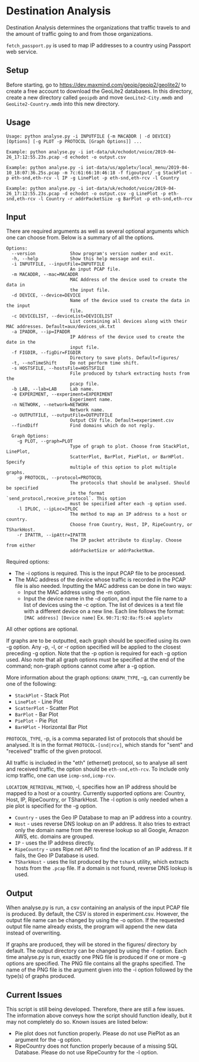 # Destination Analysis

Destination Analysis determines the organizations that traffic travels to and the amount of traffic going to and from those organizations.

`fetch_passport.py` is used to map IP addresses to a country using Passport web service.

## Setup
Before starting, go to https://dev.maxmind.com/geoip/geoip2/geolite2/ to create a free account to download the GeoLite2 databases. In this directory, create a new directory called `geoipdb` and move `GeoLite2-City.mmdb` and `GeoLite2-Country.mmdb` into this new directory.

## Usage
```
Usage: python analyse.py -i INPUTFILE {-m MACADDR | -d DEVICE} [Options] [-g PLOT -p PROTOCOL [Graph Options]] ...

Example: python analyse.py -i iot-data/uk/echodot/voice/2019-04-26_17:12:55.23s.pcap -d echodot -o output.csv

Example: python analyse.py -i iot-data/us/appletv/local_menu/2019-04-10_18:07:36.25s.pcap -m 7c:61:66:10:46:18 -f figoutput/ -g StackPlot -p eth-snd,eth-rcv -l IP -g LinePlot -p eth-snd,eth-rcv -l Country

Example: python analyse.py -i iot-data/uk/echodot/voice/2019-04-26_17:12:55.23s.pcap -d echodot -o output.csv -g LinePlot -p eth-snd,eth-rcv -l Country -r addrPacketSize -g BarPlot -p eth-snd,eth-rcv
```
## Input
There are required arguments as well as several optional arguments which one can choose from. Below is a summary of all the options.

```
Options:
  --version             Show program's version number and exit.
  -h, --help            Show this help message and exit.
  -i INPUTFILE, --inputFile=INPUTFILE
                        An input PCAP file.
  -m MACADDR, --mac=MACADDR
                        MAC Address of the device used to create the data in 
                        the input file.
  -d DEVICE, --device=DEVICE
                        Name of the device used to create the data in the input
                        file.
  -c DEVICELIST, --deviceList=DEVICELIST
                        List containing all devices along with their MAC addresses. Default=aux/devices_uk.txt
  -a IPADDR, --ip=IPADDR
                        IP Address of the device used to create the date in the
                        input file.
  -f FIGDIR, --figDir=FIGDIR
                        Directory to save plots. Default=figures/
  -t, --noTimeShift     Do not perform time shift.
  -s HOSTSFILE, --hostsFile=HOSTSFILE
                        File produced by tshark extracting hosts from the
                        pcacp file.
  -b LAB, --lab=LAB     Lab name.
  -e EXPERIMENT, --experiment=EXPERIMENT
                        Experiment name.
  -n NETWORK, --network=NETWORK
                        Network name.
  -o OUTPUTFILE, --outputFile=OUTPUTFILE
                        Output CSV file. Default=experiment.csv
  --findDiff            Find domains which do not reply.

  Graph Options:
    -g PLOT, --graph=PLOT
                        Type of graph to plot. Choose from StackPlot, LinePlot,
                        ScatterPlot, BarPlot, PiePlot, or BarHPlot. Specify
                        multiple of this option to plot multiple graphs.
    -p PROTOCOL, --protocol=PROTOCOL
                        The protocols that should be analysed. Should be specified
                        in the format `send_protocol,receive_protocol`. This option
                        must be specified after each -g option used.
    -l IPLOC, --ipLoc=IPLOC
                        The method to map an IP address to a host or country.
                        Choose from Country, Host, IP, RipeCountry, or TSharkHost.
    -r IPATTR, --ipAttr=IPATTR
                        The IP packet attribute to display. Choose from either
                        addrPacketSize or addrPacketNum.
```
Required options:
- The -i options is required. This is the input PCAP file to be processed.
- The MAC address of the device whose traffic is recorded in the PCAP file is also needed. Inputting the MAC address can be done in two ways:
  - Input the MAC address using the -m option.
  - Input the device name in the -d option, and input the file name to a list of devices using the -c option. The list of devices is a text file with a different device on a new line. Each line follows the format: `[MAC address] [Device name]` Ex. `90:71:92:8a:f5:e4 appletv`

All other options are optional.

If graphs are to be outputted, each graph should be specified using its own -g option. Any -p, -l, or -r option specified will be applied to the closest preceding -g option. Note that the -p option is required for each -g option used. Also note that all graph options must be specified at the end of the command; non-graph options cannot come after a -g option.

More information about the graph options:
`GRAPH_TYPE`, -g, can currently be one of the following:

- `StackPlot` - Stack Plot
- `LinePlot` - Line Plot
- `ScatterPlot` - Scatter Plot
- `BarPlot` - Bar Plot
- `PiePlot` - Pie Plot
- `BarHPlot` - Horizontal Bar Plot

`PROTOCOL_TYPE`, -p, is a comma separated list of protocols that should be analysed. It is in the format `PROTOCOL-[snd|rcv]`, which stands for "sent" and "received" traffic of the given protocol.

All traffic is included in the "eth" (ethernet) protocol, so to analyse all sent and received traffic, the option should be `eth-snd,eth-rcv`. To include only icmp traffic, one can use
`icmp-snd,icmp-rcv`.

`LOCATION_RETRIEVAL_METHOD`, -l, specifies how an IP address should be mapped to a host or a country. Currently supported options are: Country, Host, IP, RipeCountry, or TSharkHost. The -l option is only needed when a pie plot is specified for the -g option.

- `Country` - uses the Geo IP Database to map an IP address into a country.
- `Host` - uses reverse DNS lookup on an IP address. It also tries to extract only the domain name from the reverese lookup so all Google, Amazon AWS, etc. domains are grouped.
- `IP` - uses the IP address directly.
- `RipeCountry` - uses Ripe.net API to find the location of an IP address. If it fails, the Geo IP Database is used.
- `TSharkHost` - uses the list produced by the `tshark` utility, which extracts hosts from the `.pcap` file. If a domain is not found, reverse DNS lookup is used.

## Output
When analyse.py is run, a csv containing an analysis of the input PCAP file is produced. By default, the CSV is stored in experiment.csv. However, the output file name can be changed by using the -o option. If the requested output file name already exists, the program will append the new data instead of overwriting.

If graphs are produced, they will be stored in the figures/ directory by default. The output directory can be changed by using the -f option. Each time analyse.py is run, exactly one PNG file is produced if one or more -g options are specified. The PNG file contains all the graphs specified. The name of the PNG file is the argument given into the -i option followed by the type(s) of graphs produced.

## Current Issues
This script is still being developed. Therefore, there are still a few issues. The information above conveys how the script should function ideally, but it may not completely do so. Known issues are listed below:

- Pie plot does not function properly. Please do not use PiePlot as an argument for the -g option.
- RipeCountry does not function properly because of a missing SQL Database. Please do not use RipeCountry for the -l option.
